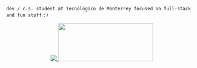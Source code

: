 
```dev / c.s. student at Tecnológico de Monterrey focused on full-stack and fun stuff```
            ```:)```
<p align="center">
  <a href="https://github.com/anuraghazra/github-readme-stats">
    <img src="https://github-readme-stats.vercel.app/api/top-langs/?username=bashlui&size_weight=0.5&count_weight=0.5&theme=midnight-purple&hide=html,scss,shell,cmake,c,css&layout=compact&hide_border=true&hide_title=true">
  </a>      
            <img src="https://i.pinimg.com/originals/c7/25/a3/c725a3227e98f2bf33d16da7c1e959c9.gif" width="250" height="100">
</p>


